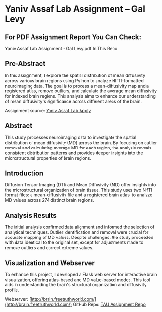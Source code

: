 # Yaniv Assaf Lab Assignment – Gal Levy
## For PDF Assignment Report You Can Check: 
Yaniv Assaf Lab Assignment - Gal Levy.pdf In This Repo
## Pre-Abstract
In this assignment, I explore the spatial distribution of mean diffusivity across various brain regions using Python to analyze NIfTI-formatted neuroimaging data. The goal is to process a mean-diffusivity map and a registered atlas, remove outliers, and calculate the average mean diffusivity for indexed brain regions. This analysis aims to enhance our understanding of mean diffusivity's significance across different areas of the brain.

Assignment source: [Yaniv Assaf Lab Apply](https://yanivassaflab.com/apply/)

## Abstract
This study processes neuroimaging data to investigate the spatial distribution of mean diffusivity (MD) across the brain. By focusing on outlier removal and calculating average MD for each region, the analysis reveals consistent distribution patterns and provides deeper insights into the microstructural properties of brain regions.

## Introduction
Diffusion Tensor Imaging (DTI) and Mean Diffusivity (MD) offer insights into the microstructural organization of brain tissue. This study uses two NIfTI format files: a mean-diffusivity file and a registered brain atlas, to analyze MD values across 274 distinct brain regions.

## Analysis Results
The initial analysis confirmed data alignment and informed the selection of analytical techniques. Outlier identification and removal were crucial for accurate mapping of MD values. Despite challenges, the study proceeded with data identical to the original set, except for adjustments made to remove outliers and correct extreme values.

## Visualization and Webserver
To enhance this project, I developed a Flask web server for interactive brain visualization, offering atlas-based and MD value-based modes. This tool aids in understanding the brain's structural organization and diffusivity profile.

Webserver: [http://brain.freetruthworld.com/](http://brain.freetruthworld.com/)
GitHub Repo: [TAU Assignment Repo](https://github.com/galevy88/TAU_Assignment)
